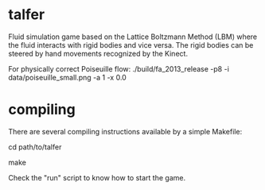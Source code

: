 # talfer
Fluid simulation game based on the Lattice Boltzmann Method (LBM) where the fluid interacts with rigid bodies and vice versa. The rigid bodies can be steered by hand movements recognized by the Kinect.


For physically correct Poiseuille flow:
./build/fa_2013_release -p8 -i data/poiseuille_small.png -a 1 -x 0.0

# compiling
There are several compiling instructions available by a simple Makefile:

cd path/to/talfer

make <kinect> <debug> <release>

Check the "run" script to know how to start the game.

